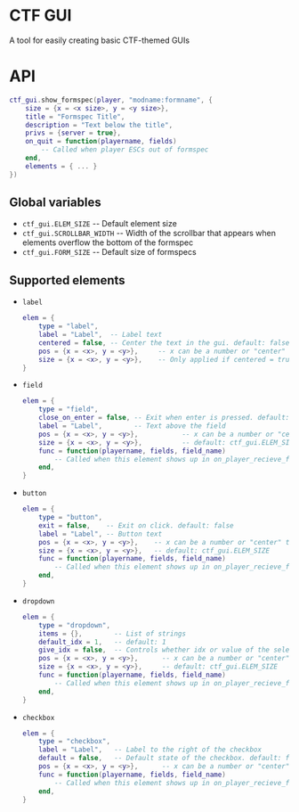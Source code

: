 # CTF GUI

A tool for easily creating basic CTF-themed GUIs

# API

```lua
ctf_gui.show_formspec(player, "modname:formname", {
	size = {x = <x size>, y = <y size>},
	title = "Formspec Title",
	description = "Text below the title",
	privs = {server = true},
	on_quit = function(playername, fields)
		-- Called when player ESCs out of formspec
	end,
	elements = { ... }
})
```

## Global variables

* `ctf_gui.ELEM_SIZE`       -- Default element size
* `ctf_gui.SCROLLBAR_WIDTH` -- Width of the scrollbar that appears when elements overflow the bottom of the formspec
* `ctf_gui.FORM_SIZE`       -- Default size of formspecs

## Supported elements

* `label`
	```lua
	elem = {
		type = "label",
		label = "Label",  -- Label text
		centered = false, -- Center the text in the gui. default: false
		pos = {x = <x>, y = <y>},     -- x can be a number or "center" to center in the formspec
		size = {x = <x>, y = <y>},    -- Only applied if centered = true. Bounds of the area the label is centered in. default: ctf_gui.ELEM_SIZE
	}
	```
* `field`
	```lua
	elem = {
		type = "field",
		close_on_enter = false, -- Exit when enter is pressed. default: false
		label = "Label",        -- Text above the field
		pos = {x = <x>, y = <y>},           -- x can be a number or "center" to center in the formspec
		size = {x = <x>, y = <y>},          -- default: ctf_gui.ELEM_SIZE
		func = function(playername, fields, field_name)
			-- Called when this element shows up in on_player_recieve_fields
		end,
	}
	```
* `button`
	```lua
	elem = {
		type = "button",
		exit = false,    -- Exit on click. default: false
		label = "Label", -- Button text
		pos = {x = <x>, y = <y>},    -- x can be a number or "center" to center in the formspec
		size = {x = <x>, y = <y>},   -- default: ctf_gui.ELEM_SIZE
		func = function(playername, fields, field_name)
			-- Called when this element shows up in on_player_recieve_fields
		end,
	}
	```
* `dropdown`
	```lua
	elem = {
		type = "dropdown",
		items = {},        -- List of strings
		default_idx = 1,   -- default: 1
		give_idx = false,  -- Controls whether idx or value of the selected string is passed to fields. default: false
		pos = {x = <x>, y = <y>},      -- x can be a number or "center" to center in the formspec
		size = {x = <x>, y = <y>},     -- default: ctf_gui.ELEM_SIZE
		func = function(playername, fields, field_name)
			-- Called when this element shows up in on_player_recieve_fields
		end,
	}
	```
* `checkbox`
	```lua
	elem = {
		type = "checkbox",
		label = "Label",   -- Label to the right of the checkbox
		default = false,   -- Default state of the checkbox. default: false
		pos = {x = <x>, y = <y>},      -- x can be a number or "center" to center in the formspec
		func = function(playername, fields, field_name)
			-- Called when this element shows up in on_player_recieve_fields
		end,
	}

